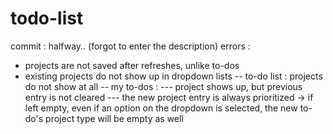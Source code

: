 # todo-list


commit : halfway.. (forgot to enter the description)
errors : 
- projects are not saved after refreshes, unlike to-dos
- existing projects do not show up in dropdown lists
        -- to-do list : projects do not show at all
        -- my to-dos : 
                --- project shows up, but previous entry is not cleared
                --- the new project entry is always prioritized -> if left empty, even if an option on the dropdown is selected, the new to-do's project type will be empty as well
